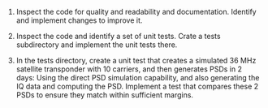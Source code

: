 1) Inspect the code for quality and readability and documentation.  Identify and implement changes to improve it.

2) Inspect the code and identify a set of unit tests.  Crate a tests subdirectory and implement the unit tests there.

3) In the tests directory, create a unit test that creates a simulated 36 MHz satellite transponder with 10 carriers, and then generates PSDs in 2 days: Using the direct PSD simulation capability, and also generating the IQ data and computing the PSD.  Implement a test that compares these 2 PSDs to ensure they match within sufficient margins.

